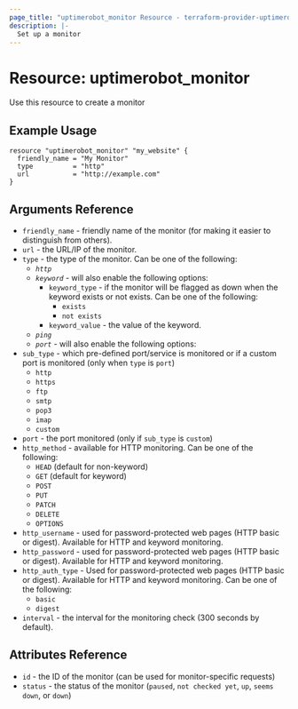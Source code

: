 ```yaml
---
page_title: "uptimerobot_monitor Resource - terraform-provider-uptimerobot"
description: |-
  Set up a monitor
---
```


# Resource: uptimerobot_monitor

Use this resource to create a monitor

## Example Usage

```hcl
resource "uptimerobot_monitor" "my_website" {
  friendly_name = "My Monitor"
  type          = "http"
  url           = "http://example.com"
}
```

## Arguments Reference

* `friendly_name` - friendly name of the monitor (for making it easier to distinguish from others).
* `url` - the URL/IP of the monitor.
* `type` - the type of the monitor. Can be one of the following:
  - *`http`*
  - *`keyword`* - will also enable the following options:
    - `keyword_type` - if the monitor will be flagged as down when the keyword exists or not exists. Can be one of the following:
      - `exists`
      - `not exists`
    - `keyword_value` - the value of the keyword.
  - *`ping`*
  - *`port`* - will also enable the following options:
* `sub_type` - which pre-defined port/service is monitored or if a custom port is monitored (only when `type` is `port`)
  - `http`
  - `https`
  - `ftp`
  - `smtp`
  - `pop3`
  - `imap`
  - `custom`
* `port` - the port monitored (only if `sub_type` is `custom`)
* `http_method` - available for HTTP monitoring. Can be one of the following:
  - `HEAD` (default for non-keyword)
  - `GET` (default for keyword)
  - `POST`
  - `PUT`
  - `PATCH`
  - `DELETE`
  - `OPTIONS`
* `http_username` - used for password-protected web pages (HTTP basic or digest). Available for HTTP and keyword monitoring.
* `http_password` - used for password-protected web pages (HTTP basic or digest). Available for HTTP and keyword monitoring.
* `http_auth_type` - Used for password-protected web pages (HTTP basic or digest). Available for HTTP and keyword monitoring. Can be one of the following:
  - `basic`
  - `digest`
* `interval` - the interval for the monitoring check (300 seconds by default).

## Attributes Reference

* `id` - the ID of the monitor (can be used for monitor-specific requests)
* `status` - the status of the monitor (`paused`, `not checked yet`, `up`, `seems down`, or `down`)
